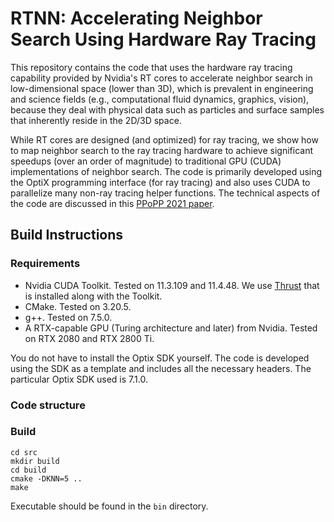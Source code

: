 # RTNN: Accelerating Neighbor Search Using Hardware Ray Tracing

This repository contains the code that uses the hardware ray tracing capability provided by Nvidia's RT cores to accelerate neighbor search in low-dimensional space (lower than 3D), which is prevalent in engineering and science fields (e.g., computational fluid dynamics, graphics, vision), because they deal with physical data such as particles and surface samples that inherently reside in the 2D/3D space.

While RT cores are designed (and optimized) for ray tracing, we show how to map neighbor search to the ray tracing hardware to achieve significant speedups (over an order of magnitude) to traditional GPU (CUDA) implementations of neighbor search. The code is primarily developed using the OptiX programming interface (for ray tracing) and also uses CUDA to parallelize many non-ray tracing helper functions. The technical aspects of the code are discussed in this [PPoPP 2021 paper](https://www.cs.rochester.edu/horizon/pubs/ppopp22.pdf).

## Build Instructions

### Requirements

* Nvidia CUDA Toolkit. Tested on 11.3.109 and 11.4.48. We use [Thrust](https://github.com/NVIDIA/thrust) that is installed along with the Toolkit.
* CMake. Tested on 3.20.5.
* g++. Tested on 7.5.0.
* A RTX-capable GPU (Turing architecture and later) from Nvidia. Tested on RTX 2080 and RTX 2800 Ti.

You do not have to install the Optix SDK yourself. The code is developed using the SDK as a template and includes all the necessary headers. The particular Optix SDK used is 7.1.0.

### Code structure

### Build

```
cd src
mkdir build
cd build
cmake -DKNN=5 ..
make
```
Executable should be found in the `bin` directory.
